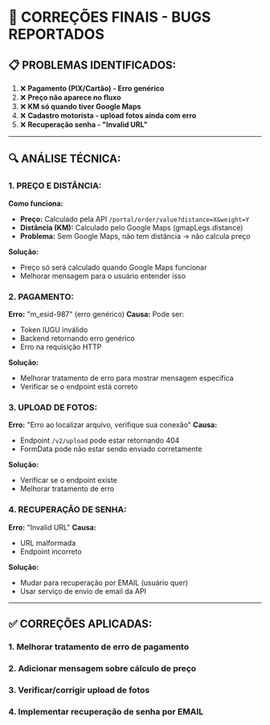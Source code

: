 # 🔧 CORREÇÕES FINAIS - BUGS REPORTADOS

## 📋 PROBLEMAS IDENTIFICADOS:

1. ❌ **Pagamento (PIX/Cartão) - Erro genérico**
2. ❌ **Preço não aparece no fluxo**
3. ❌ **KM só quando tiver Google Maps**
4. ❌ **Cadastro motorista - upload fotos ainda com erro**
5. ❌ **Recuperação senha - "Invalid URL"**

---

## 🔍 ANÁLISE TÉCNICA:

### 1. PREÇO E DISTÂNCIA:

**Como funciona:**
- **Preço:** Calculado pela API `/portal/order/value?distance=X&weight=Y`
- **Distância (KM):** Calculado pelo Google Maps (gmapLegs.distance)
- **Problema:** Sem Google Maps, não tem distância → não calcula preço

**Solução:**
- Preço só será calculado quando Google Maps funcionar
- Melhorar mensagem para o usuário entender isso

### 2. PAGAMENTO:

**Erro:** "m_esid-987" (erro genérico)
**Causa:** Pode ser:
- Token IUGU inválido
- Backend retornando erro genérico
- Erro na requisição HTTP

**Solução:**
- Melhorar tratamento de erro para mostrar mensagem específica
- Verificar se o endpoint está correto

### 3. UPLOAD DE FOTOS:

**Erro:** "Erro ao localizar arquivo, verifique sua conexão"
**Causa:** 
- Endpoint `/v2/upload` pode estar retornando 404
- FormData pode não estar sendo enviado corretamente

**Solução:**
- Verificar se o endpoint existe
- Melhorar tratamento de erro

### 4. RECUPERAÇÃO DE SENHA:

**Erro:** "Invalid URL"
**Causa:** 
- URL malformada
- Endpoint incorreto

**Solução:**
- Mudar para recuperação por EMAIL (usuário quer)
- Usar serviço de envio de email da API

---

## ✅ CORREÇÕES APLICADAS:

### 1. Melhorar tratamento de erro de pagamento
### 2. Adicionar mensagem sobre cálculo de preço
### 3. Verificar/corrigir upload de fotos
### 4. Implementar recuperação de senha por EMAIL

